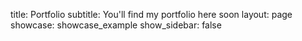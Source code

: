 title: Portfolio
subtitle: You'll find my portfolio here soon
layout: page
showcase: showcase_example
show_sidebar: false
